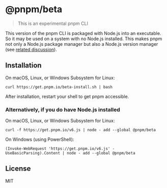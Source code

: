 # @pnpm/beta

> This is an experimental pnpm CLI

This version of the pnpm CLI is packaged with Node.js into an executable.
So it may be used on a system with no Node.js installed.
This makes pnpm not only a Node.js package manager but also a Node.js version manager (see [related discussion](https://github.com/pnpm/pnpm/discussions/3434)).

## Installation

On macOS, Linux, or Windows Subsystem for Linux:

```
curl https://get.pnpm.io/beta-install.sh | bash
```

After installation, restart your shell to get pnpm accessible.

### Alternatively, if you do have Node.js installed

On macOS, Linux, or Windows Subsystem for Linux:

```
curl -f https://get.pnpm.io/v6.js | node - add --global @pnpm/beta
```

On Windows (using PowerShell):

```
(Invoke-WebRequest 'https://get.pnpm.io/v6.js' -UseBasicParsing).Content | node - add --global @pnpm/beta
```

## License

MIT
